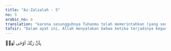 ```yaml
---
title: "Az-Zalzalah - 5"
no: 5
arabic_no: ٥
translation: "karena sesungguhnya Tuhanmu telah memerintahkan (yang sedemikian itu) padanya."
tafsir: "Dalam ayat ini, Allah menyatakan bahwa ketika terjadinya keguncangan yang dahsyat itu, saat bumi bergetar dan mengalami kehancuran serta kerusakan, seakan-akan ia menjelaskan kepada manusia bahwa kejadian yang belum pernah terjadi ini tidak menurut ketentuan yang berlaku bagi alam semesta dalam keadaan biasa.\n\nAllah menjelaskan bahwa sebab terjadinya keguncangan tersebut adalah atas perintah-Nya semata. Ketika bumi diperintahkan hancur, maka bumi akan hancur luluh.\n\nPada dasarnya ayat 1-5 di atas berkenaan dengan hari kiamat. Namun dari sekala lebih kecil ayat-ayat tersebut dapat ditafsirkan dengan proses geologi terjadinya gempa, yang sudah barang tentu besarannya jauh lebih kecil dibanding kejadian kiamat kelak.\n\nSeperti telah dijelaskan sebelumnya menurut kajian ilmiah bahwa lempengan-lempengan kulit bumi bergerak dan saling berinteraksi satu sama lain. Pada tempat-tempat saling bertemu, pertemuan lempengan ini menimbulkan gempa bumi. Sebagai contoh adalah Indonesia yang merupakan tempat pertemuan tiga lempeng: Eurasia, Pasifik, dan Indo-Australia. Bila dua lempeng bertemu, maka terjadi tekanan (beban) yang terus menerus, dan bila lempengan tidak tahan lagi menahan tekanan (beban) tersebut, maka lepaslah beban yang telah terkumpul ratusan tahun itu, dan dikeluarkan dalam bentuk gempa bumi.\n\nPada hari itu bumi 'menceritakan beritanya. Beban berat yang dikeluarkan dalam bentuk gempa bumi, merupakan satu proses geologi yang berjalan bertahun-tahun. Begitu seterusnya, setiap selesai beban dilepaskan, kembali proses pengumpulan beban terjadi. Proses geologi atau berita geologi ini dapat direkam baik secara alami maupun dengan menggunakan peralatan geofisika ataupun geodesi (lihat juga an-Naml/27: 88, ath-thur/52: 6). Telaah tentang gempa bumi dapat dilihat pula pada Surah an-Naba'/78: 17-20."
---
```


بِاَنَّ رَبَّكَ اَوْحٰى لَهَاۗ
